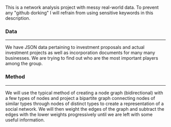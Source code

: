 This is a network analysis project with messy real-world data.  To prevent any "github dorking" I will refrain from using sensitive keywords in this description.

### Data
***
We have JSON data pertaining to investment proposals and actual investment projects as well as incorporation documents for many many businesses.  We are trying to find out who are the most important players among the group.


### Method
***
We will use the typical method of creating a node graph (bidirectional) with a few types of nodes and project a bipartite graph connecting nodes of similar types through nodes of distinct types to create a representation of a social network.  We will then weight the edges of the graph and subtract the edges with the lower weights progressively until we are left with some useful information.
